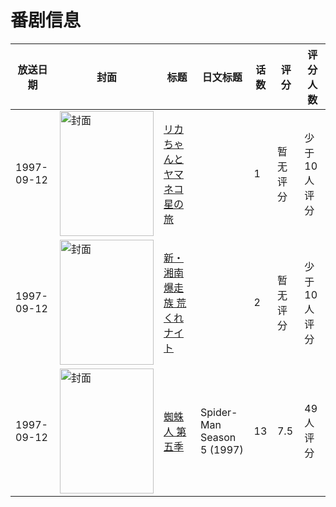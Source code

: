 # 番剧信息

|放送日期|封面|标题|日文标题|话数|评分|评分人数|
|---|---|---|---|---|---|---|
|1997-09-12|<img src="//lain.bgm.tv/pic/cover/c/1c/c2/112801_T5tYg.jpg" alt="封面" style="width:150px;height:200px;object-fit:cover;">|[リカちゃんとヤマネコ 星の旅](https://bangumi.tv/subject/112801)||1|暂无评分|少于10人评分|
|1997-09-12|<img src="//lain.bgm.tv/pic/cover/c/4a/b8/161775_cZ3Z9.jpg" alt="封面" style="width:150px;height:200px;object-fit:cover;">|[新・湘南爆走族 荒くれナイト](https://bangumi.tv/subject/161775)||2|暂无评分|少于10人评分|
|1997-09-12|<img src="//lain.bgm.tv/pic/cover/c/10/c9/292016_Z2q8P.jpg" alt="封面" style="width:150px;height:200px;object-fit:cover;">|[蜘蛛人 第五季](https://bangumi.tv/subject/292016)|Spider-Man Season 5 (1997)|13|7.5|49人评分|
